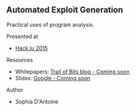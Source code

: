 ## Automated Exploit Generation
Practical uses of program analysis. 

Presented at

* [Hack.lu 2015](http://2015.hack.lu/talks/#binary-constraint-solving-with-llvm)

Resources

* Whitepapers: [Trail of Bits blog - Coming soon]()
* Slides: [Google - Coming soon]()

Author
* Sophia D'Antoine
